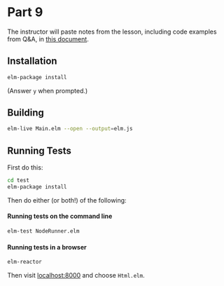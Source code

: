Part 9
======

The instructor will paste notes from the lesson, including code examples from
Q&A, in [this document](https://docs.google.com/document/d/1ApuSOk9DP0YsQrxhW7-WE8UOEAV4PPnLDDeqUOL2o5k/edit?usp=sharing).

## Installation

```bash
elm-package install
```

(Answer `y` when prompted.)


## Building

```bash
elm-live Main.elm --open --output=elm.js
```

## Running Tests

First do this:

```bash
cd test
elm-package install
```

Then do either (or both!) of the following:

#### Running tests on the command line

```bash
elm-test NodeRunner.elm
```

#### Running tests in a browser

```bash
elm-reactor
```

Then visit [localhost:8000](http://localhost:8000) and choose `Html.elm`.
